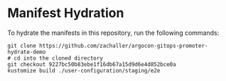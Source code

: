 # Manifest Hydration

To hydrate the manifests in this repository, run the following commands:

```shell
git clone https://github.com/zachaller/argocon-gitops-promoter-hydrate-demo
# cd into the cloned directory
git checkout 9227bc50b83ebe1f16db67a15d9d6e4d852bce0a
kustomize build ./user-configuration/staging/e2e
```
